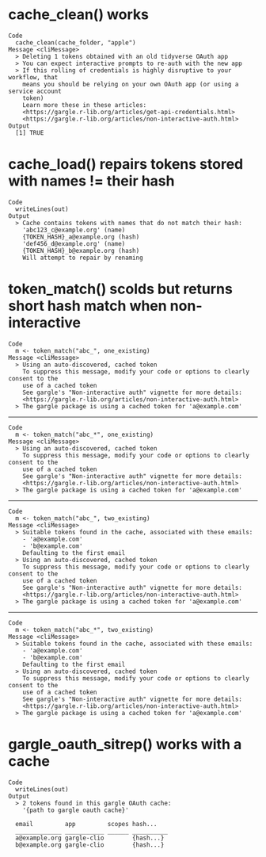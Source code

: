 # cache_clean() works

    Code
      cache_clean(cache_folder, "apple")
    Message <cliMessage>
      > Deleting 1 tokens obtained with an old tidyverse OAuth app
      > You can expect interactive prompts to re-auth with the new app
      > If this rolling of credentials is highly disruptive to your workflow, that
        means you should be relying on your own OAuth app (or using a service account
        token)
        Learn more these in these articles:
        <https://gargle.r-lib.org/articles/get-api-credentials.html>
        <https://gargle.r-lib.org/articles/non-interactive-auth.html>
    Output
      [1] TRUE

# cache_load() repairs tokens stored with names != their hash

    Code
      writeLines(out)
    Output
      > Cache contains tokens with names that do not match their hash:
        'abc123_c@example.org' (name)
        {TOKEN_HASH}_a@example.org (hash)
        'def456_d@example.org' (name)
        {TOKEN_HASH}_b@example.org (hash)
        Will attempt to repair by renaming

# token_match() scolds but returns short hash match when non-interactive

    Code
      m <- token_match("abc_", one_existing)
    Message <cliMessage>
      > Using an auto-discovered, cached token
        To suppress this message, modify your code or options to clearly consent to the
        use of a cached token
        See gargle's "Non-interactive auth" vignette for more details:
        <https://gargle.r-lib.org/articles/non-interactive-auth.html>
      > The gargle package is using a cached token for 'a@example.com'

---

    Code
      m <- token_match("abc_*", one_existing)
    Message <cliMessage>
      > Using an auto-discovered, cached token
        To suppress this message, modify your code or options to clearly consent to the
        use of a cached token
        See gargle's "Non-interactive auth" vignette for more details:
        <https://gargle.r-lib.org/articles/non-interactive-auth.html>
      > The gargle package is using a cached token for 'a@example.com'

---

    Code
      m <- token_match("abc_", two_existing)
    Message <cliMessage>
      > Suitable tokens found in the cache, associated with these emails:
        - 'a@example.com'
        - 'b@example.com'
        Defaulting to the first email
      > Using an auto-discovered, cached token
        To suppress this message, modify your code or options to clearly consent to the
        use of a cached token
        See gargle's "Non-interactive auth" vignette for more details:
        <https://gargle.r-lib.org/articles/non-interactive-auth.html>
      > The gargle package is using a cached token for 'a@example.com'

---

    Code
      m <- token_match("abc_*", two_existing)
    Message <cliMessage>
      > Suitable tokens found in the cache, associated with these emails:
        - 'a@example.com'
        - 'b@example.com'
        Defaulting to the first email
      > Using an auto-discovered, cached token
        To suppress this message, modify your code or options to clearly consent to the
        use of a cached token
        See gargle's "Non-interactive auth" vignette for more details:
        <https://gargle.r-lib.org/articles/non-interactive-auth.html>
      > The gargle package is using a cached token for 'a@example.com'

# gargle_oauth_sitrep() works with a cache

    Code
      writeLines(out)
    Output
      > 2 tokens found in this gargle OAuth cache:
        '{path to gargle oauth cache}'
        
      email         app         scopes hash...   
      _____________ ___________ ______ __________
      a@example.org gargle-clio        {hash...}
      b@example.org gargle-clio        {hash...}

